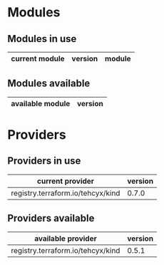 # Modules

## Modules in use

current module | version | module
-------------- | ------- | ------

## Modules available

available module | version
---------------- | -------

# Providers

## Providers in use

current provider | version
---------------- | -------
registry.terraform.io/tehcyx/kind | 0.7.0

## Providers available

available provider | version
------------------ | -------
registry.terraform.io/tehcyx/kind | 0.5.1
